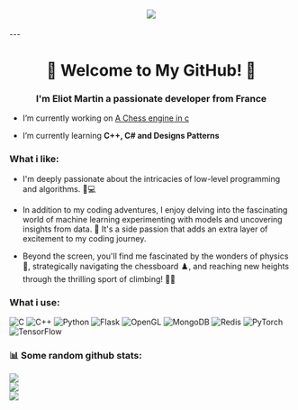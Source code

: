 <h1 align="center"><img src="https://d2r55xnwy6nx47.cloudfront.net/uploads/2017/02/Bootstrap_1000.gif"/></h1>
---
<h1 align="center">🚀 Welcome to My GitHub! 🚀</h1>
<h3 align="center">I'm Eliot Martin a passionate developer from France</h3>

- I’m currently working on [A Chess engine in c](https://github.com/emartin2109/Chess-Engine)

- I’m currently learning **C++, C# and Designs Patterns**

<h3 align="left">What i like:</h3>

- I'm deeply passionate about the intricacies of low-level programming and algorithms. 🧠💻

- In addition to my coding adventures, I enjoy delving into the fascinating world of machine learning
experimenting with models and uncovering insights from data. 🤖 It's a side passion that adds an extra layer of excitement to my coding journey.

- Beyond the screen, you'll find me fascinated by the wonders of physics 🌌, strategically navigating the chessboard ♟️, and reaching new heights through the thrilling sport of climbing! 🧗‍♂️



<h3 align="left">What i use:</h3>

![C](https://img.shields.io/badge/c-%2300599C.svg?style=for-the-badge&logo=c&logoColor=white)
![C++](https://img.shields.io/badge/c++-%2300599C.svg?style=for-the-badge&logo=c%2B%2B&logoColor=white)
![Python](https://img.shields.io/badge/python-3670A0?style=for-the-badge&logo=python&logoColor=ffdd54)
![Flask](https://img.shields.io/badge/flask-%23000.svg?style=for-the-badge&logo=flask&logoColor=white)
![OpenGL](https://img.shields.io/badge/OpenGL-%23FFFFFF.svg?style=for-the-badge&logo=opengl)
![MongoDB](https://img.shields.io/badge/MongoDB-%234ea94b.svg?style=for-the-badge&logo=mongodb&logoColor=white)
![Redis](https://img.shields.io/badge/redis-%23DD0031.svg?style=for-the-badge&logo=redis&logoColor=white)
![PyTorch](https://img.shields.io/badge/PyTorch-%23EE4C2C.svg?style=for-the-badge&logo=PyTorch&logoColor=white)
![TensorFlow](https://img.shields.io/badge/TensorFlow-%23FF6F00.svg?style=for-the-badge&logo=TensorFlow&logoColor=white)


<h3 align="left">📊 Some random github stats:</h3>

![](https://github-readme-stats.vercel.app/api?username=emartin2109&theme=dark&hide_border=false&include_all_commits=false&count_private=true)<br/>
![](https://github-readme-streak-stats.herokuapp.com/?user=emartin2109&theme=dark&hide_border=false)<br/>
![](https://github-readme-stats.vercel.app/api/top-langs/?username=emartin2109&theme=dark&hide_border=false&include_all_commits=false&count_private=true&layout=compact)
